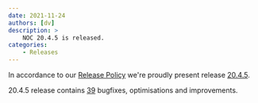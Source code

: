 ```yaml
---
date: 2021-11-24
authors: [dv]
description: >
    NOC 20.4.5 is released.
categories:
    - Releases
---
```

In accordance to our [Release Policy](../../release-policy/index.md)
we're proudly present release [20.4.5](https://code.getnoc.com/noc/noc/tags/20.4.5).

20.4.5 release contains [39](https://code.getnoc.com/noc/noc/merge_requests?scope=all&state=merged&milestone_title=20.4.5)
bugfixes, optimisations and improvements.
